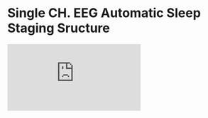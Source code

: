 # Single CH. EEG Automatic Sleep Staging Sructure
![image](https://github.com/vita70579/Single-CH.-EEG-Automatic-Sleep-Staging-Structure/blob/master/report.pdf)
